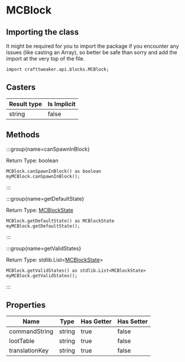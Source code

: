 # MCBlock

## Importing the class

It might be required for you to import the package if you encounter any issues (like casting an Array), so better be safe than sorry and add the import at the very top of the file.
```zenscript
import crafttweaker.api.blocks.MCBlock;
```


## Casters

| Result type | Is Implicit |
| ----------- | ----------- |
| string      | false       |

## Methods

:::group{name=canSpawnInBlock}

Return Type: boolean

```zenscript
MCBlock.canSpawnInBlock() as boolean
myMCBlock.canSpawnInBlock();
```

:::

:::group{name=getDefaultState}

Return Type: [MCBlockState](/vanilla/api/blocks/MCBlockState)

```zenscript
MCBlock.getDefaultState() as MCBlockState
myMCBlock.getDefaultState();
```

:::

:::group{name=getValidStates}

Return Type: stdlib.List&lt;[MCBlockState](/vanilla/api/blocks/MCBlockState)&gt;

```zenscript
MCBlock.getValidStates() as stdlib.List<MCBlockState>
myMCBlock.getValidStates();
```

:::


## Properties

| Name           | Type   | Has Getter | Has Setter |
| -------------- | ------ | ---------- | ---------- |
| commandString  | string | true       | false      |
| lootTable      | string | true       | false      |
| translationKey | string | true       | false      |

